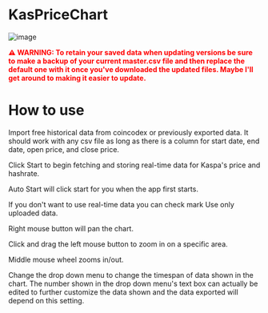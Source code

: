 # KasPriceChart

![image](https://github.com/user-attachments/assets/236a41b6-b4aa-4d0c-a07b-bebabe8c8681)


<div style="color: red; font-weight: bold;">
⚠️ WARNING: To retain your saved data when updating versions be sure to make a backup of your current master.csv file and then replace the default one with it once you've downloaded the updated files. Maybe I'll get around to making it easier to update.
</div>

# How to use
Import free historical data from coincodex or previously exported data. It should work with any csv file as long as there is a column for start date, end date, open price, and close price.

Click Start to begin fetching and storing real-time data for Kaspa's price and hashrate.

Auto Start will click start for you when the app first starts.

If you don't want to use real-time data you can check mark Use only uploaded data.

Right mouse button will pan the chart.

Click and drag the left mouse button to zoom in on a specific area.

Middle mouse wheel zooms in/out.

Change the drop down menu to change the timespan of data shown in the chart. The number shown in the drop down menu's text box can actually be edited to further customize the data shown and the data exported will depend on this setting.



